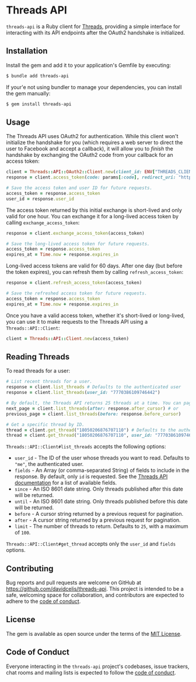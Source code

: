 # Threads API

`threads-api` is a Ruby client for [Threads](https://developers.facebook.com/docs/threads), providing a simple interface for interacting with its API endpoints after the OAuth2 handshake is initialized.

## Installation

Install the gem and add it to your application's Gemfile by executing:

```sh
$ bundle add threads-api
```

If your'e not using bundler to manage your dependencies, you can install the gem manually:

```sh
$ gem install threads-api
```

## Usage

The Threads API uses OAuth2 for authentication. While this client won't initialize the handshake for you (which requires a web server to direct the user to Facebook and accept a callback), it will allow you to _finish_ the handshake by exchanging the OAuth2 code from your callback for an access token:

```ruby
client = Threads::API::OAuth2::Client.new(client_id: ENV["THREADS_CLIENT_ID"], client_secret: ENV["THREADS_CLIENT_SECRET"])
response = client.access_token(code: params[:code], redirect_uri: "https://example.com/threads/oauth/callback")

# Save the access token and user ID for future requests.
access_token = response.access_token
user_id = response.user_id
```

The access token returned by this initial exchange is short-lived and only valid for one hour. You can exchange it for a long-lived access token by calling `exchange_access_token`:

```ruby
response = client.exchange_access_token(access_token)

# Save the long-lived access token for future requests.
access_token = response.access_token
expires_at = Time.now + response.expires_in
```

Long-lived access tokens are valid for 60 days. After one day (but before the token expires), you can refresh them by calling `refresh_access_token`:

```ruby
response = client.refresh_access_token(access_token)

# Save the refreshed access token for future requests.
access_token = response.access_token
expires_at = Time.now + response.expires_in
```

Once you have a valid access token, whether it's short-lived or long-lived, you can use it to make requests to the Threads API using a `Threads::API::Client`:

```ruby
client = Threads::API::Client.new(access_token)
```

## Reading Threads

To read threads for a user:

```ruby
# List recent threads for a user.
response = client.list_threads # Defaults to the authenticated user
response = client.list_threads(user_id: "7770386109746442")

# By default, the Threads API returns 25 threads at a time. You can paginate through them like so:
next_page = client.list_threads(after: response.after_cursor) # or
previous_page = client.list_threads(before: response.before_cursor)

# Get a specific thread by ID.
thread = client.get_thread("18050206876707110") # Defaults to the authenticated user
thread = client.get_thread("18050206876707110", user_id: "7770386109746442")
```

`Threads::API::Client#list_threads` accepts the following options:

* `user_id` - The ID of the user whose threads you want to read. Defaults to `"me"`, the authenticated user.
* `fields` - An Array (or comma-separated String) of fields to include in the response. By default, only `id` is requested. See the [Threads API documentation](https://developers.facebook.com/docs/threads/threads-media#fields) for a list of available fields.
* `since` - An ISO 8601 date string. Only threads published after this date will be returned.
* `until` - An ISO 8601 date string. Only threads published before this date will be returned.
* `before` - A cursor string returned by a previous request for pagination.
* `after` - A cursor string returned by a previous request for pagination.
* `limit` - The number of threads to return. Defaults to `25`, with a maximum of `100`.

`Threads::API::Client#get_thread` accepts only the `user_id` and `fields` options.

## Contributing

Bug reports and pull requests are welcome on GitHub at https://github.com/davidcelis/threads-api. This project is intended to be a safe, welcoming space for collaboration, and contributors are expected to adhere to the [code of conduct](https://github.com/davidcelis/threads-api/blob/main/CODE_OF_CONDUCT.md).

## License

The gem is available as open source under the terms of the [MIT License](https://opensource.org/licenses/MIT).

## Code of Conduct

Everyone interacting in the `threads-api` project's codebases, issue trackers, chat rooms and mailing lists is expected to follow the [code of conduct](https://github.com/davidcelis/threads-api/blob/main/CODE_OF_CONDUCT.md).
